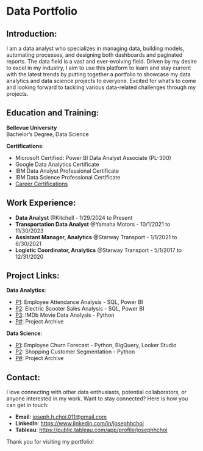 # Data Portfolio

## Introduction:
I am a data analyst who specializes in managing data, building models, automating processes, and designing both dashboards and paginated reports. 
The data field is a vast and ever-evolving field. Driven by my desire to excel in my industry, I aim to use this platform to learn and stay current with the latest trends by putting together a portfolio to showcase my data analytics and data science projects to everyone. Excited for what’s to come and looking forward to tackling various data-related challenges through my projects.

## Education and Training:
**Bellevue University** <br>
Bachelor’s Degree, Data Science

**Certifications**: <br>
- Microsoft Certified: Power BI Data Analyst Associate (PL-300)
- Google Data Analytics Certificate
- IBM Data Analyst Professional Certificate
- IBM Data Science Professional Certificate
- [Career Certifications](https://github.com/josephhchoi/data-portfolio/tree/main/Resume/Certifications)

## Work Experience:
- **Data Analyst** @Kitchell - 1/29/2024 to Present
- **Transportation Data Analyst** @Yamaha Motors - 10/1/2021 to 11/30/2023
- **Assistant Manager, Analytics** @Starway Transport - 1/1/2021 to 6/30/2021
- **Logistic Coordinator, Analytics** @Starway Transport - 5/1/2017 to 12/31/2020

## Project Links:
**Data Analytics**:
- [P1](https://github.com/josephhchoi/data-portfolio/tree/main/Data%20Analyst%20Projects/01.%20Employee%20Attendance%20Analysis%20-%20SQL%2C%20PBI): Employee Attendance Analysis - SQL, Power BI
- [P2](https://github.com/josephhchoi/data-portfolio/tree/main/Data%20Analyst%20Projects/02.%20Electric%20Scooter%20Sales%20Analysis%20-%20SQL%2C%20PBI): Electric Scooter Sales Analysis - SQL, Power BI
- [P3](https://github.com/josephhchoi/data-portfolio/tree/main/Data%20Analyst%20Projects/03.%20IMDb%20Movie%20Data%20Analysis%20-%20Python): IMDb Movie Data Analysis - Python
- [P#](https://github.com/josephhchoi/data-portfolio/tree/main/Data%20Analyst%20Projects/Project%20Archive): Project Archive

**Data Science**:
- [P1](https://github.com/josephhchoi/data-portfolio/tree/main/Data%20Science%20Projects/01.%20Employee%20Churn%20Forecast%20-%20Python%2C%20BigQuery%2C%20Looker%20Studio): Employee Churn Forecast - Python, BigQuery, Looker Studio
- [P2](https://github.com/josephhchoi/data-portfolio/tree/main/Data%20Science%20Projects/02.%20Shopping%20Customer%20Segmentation%20-%20Python): Shopping Customer Segmentation - Python
- [P#](https://github.com/josephhchoi/data-portfolio/tree/main/Data%20Science%20Projects/Project%20Archive): Project Archive

## Contact:
I love connecting with other data enthusiasts, potential collaborators, or anyone interested in my work. Want to stay connected? Here is how you can get in touch:
- **Email**: joseph.h.choi.011@gmail.com 
- **LinkedIn**: https://www.linkedin.com/in/josephhchoi 
- **Tableau**: https://public.tableau.com/app/profile/josephhchoi 

Thank you for visiting my portfolio!
